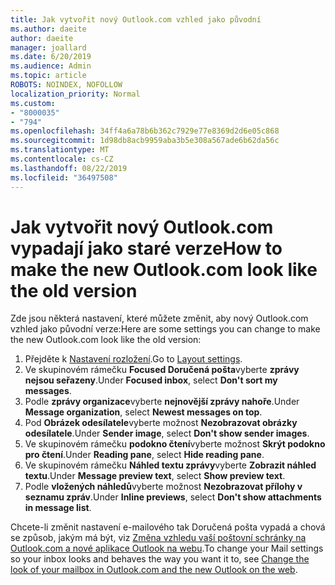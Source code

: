 ```yaml
---
title: Jak vytvořit nový Outlook.com vzhled jako původní
ms.author: daeite
author: daeite
manager: joallard
ms.date: 6/20/2019
ms.audience: Admin
ms.topic: article
ROBOTS: NOINDEX, NOFOLLOW
localization_priority: Normal
ms.custom:
- "8000035"
- "794"
ms.openlocfilehash: 34ff4a6a78b6b362c7929e77e8369d2d6e05c868
ms.sourcegitcommit: 1d98db8acb9959aba3b5e308a567ade6b62da56c
ms.translationtype: MT
ms.contentlocale: cs-CZ
ms.lasthandoff: 08/22/2019
ms.locfileid: "36497508"
---
```

# <a name="how-to-make-the-new-outlookcom-look-like-the-old-version"></a><span data-ttu-id="18223-102">Jak vytvořit nový Outlook.com vypadají jako staré verze</span><span class="sxs-lookup"><span data-stu-id="18223-102">How to make the new Outlook.com look like the old version</span></span>

<span data-ttu-id="18223-103">Zde jsou některá nastavení, které můžete změnit, aby nový Outlook.com vzhled jako původní verze:</span><span class="sxs-lookup"><span data-stu-id="18223-103">Here are some settings you can change to make the new Outlook.com look like the old version:</span></span>

1. <span data-ttu-id="18223-104">Přejděte k [Nastavení rozložení](https://outlook.live.com/mail/options/mail/layout).</span><span class="sxs-lookup"><span data-stu-id="18223-104">Go to [Layout settings](https://outlook.live.com/mail/options/mail/layout).</span></span>
1. <span data-ttu-id="18223-105">Ve skupinovém rámečku **Focused Doručená pošta**vyberte **zprávy nejsou seřazeny**.</span><span class="sxs-lookup"><span data-stu-id="18223-105">Under **Focused inbox**, select **Don't sort my messages**.</span></span>
1. <span data-ttu-id="18223-106">Podle **zprávy organizace**vyberte **nejnovější zprávy nahoře**.</span><span class="sxs-lookup"><span data-stu-id="18223-106">Under **Message organization**, select **Newest messages on top**.</span></span>
1. <span data-ttu-id="18223-107">Pod **Obrázek odesílatele**vyberte možnost **Nezobrazovat obrázky odesílatele**.</span><span class="sxs-lookup"><span data-stu-id="18223-107">Under **Sender image**, select **Don't show sender images**.</span></span>
1. <span data-ttu-id="18223-108">Ve skupinovém rámečku **podokno čtení**vyberte možnost **Skrýt podokno pro čtení**.</span><span class="sxs-lookup"><span data-stu-id="18223-108">Under **Reading pane**, select **Hide reading pane**.</span></span>
1. <span data-ttu-id="18223-109">Ve skupinovém rámečku **Náhled textu zprávy**vyberte **Zobrazit náhled textu**.</span><span class="sxs-lookup"><span data-stu-id="18223-109">Under **Message preview text**, select **Show preview text**.</span></span>
1. <span data-ttu-id="18223-110">Podle **vložených náhledů**vyberte možnost **Nezobrazovat přílohy v seznamu zpráv**.</span><span class="sxs-lookup"><span data-stu-id="18223-110">Under **Inline previews**, select **Don't show attachments in message list**.</span></span>

<span data-ttu-id="18223-111">Chcete-li změnit nastavení e-mailového tak Doručená pošta vypadá a chová se způsob, jakým má být, viz [Změna vzhledu vaší poštovní schránky na Outlook.com a nové aplikace Outlook na webu](https://support.office.com/article/b41c2ecb-f23c-42b3-b7f8-659646d5e58c?wt.mc_id=Office_Outlook_com_Alchemy).</span><span class="sxs-lookup"><span data-stu-id="18223-111">To change your Mail settings so your inbox looks and behaves the way you want it to, see [Change the look of your mailbox in Outlook.com and the new Outlook on the web](https://support.office.com/article/b41c2ecb-f23c-42b3-b7f8-659646d5e58c?wt.mc_id=Office_Outlook_com_Alchemy).</span></span>